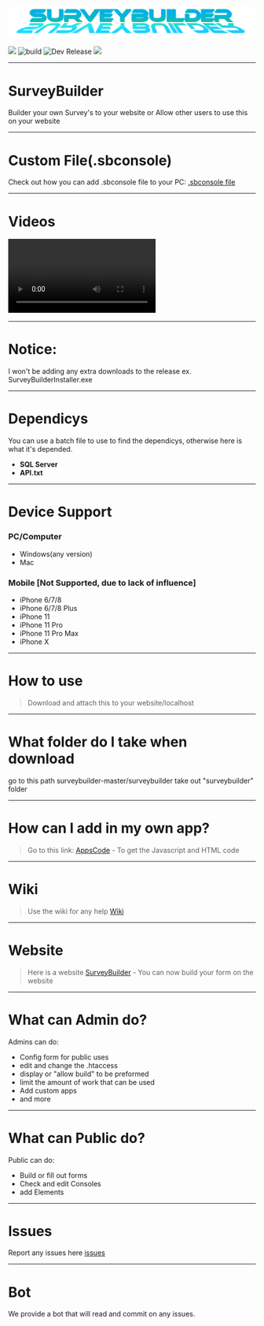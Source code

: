 <a href="http://surveybuilder.epizy.com/Home.php" target="_blank"><img src="https://github.com/surveybuilderteams/surveybuilder/blob/master/banner/banner.png?raw=true"/></a>


<a href="https://github.com/surveybuilderteams/surveybuilder/releases" target="_blank"><image src="https://github.com/surveybuilderteams/surveybuilder/blob/master/banner/version.svg"/></a>
![build](https://github.com/surveybuilderteams/surveybuilder/blob/master/banner/build_pass.svg)
![Dev Release](https://github.com/surveybuilderteams/surveybuilder/blob/master/banner/DevRelease.svg)
<a href="https://github.com/surveybuilderteams/surveybuilder/archive/master.zip" target="_blank">
<image src="https://github.com/surveybuilderteams/surveybuilder/blob/master/banner/download.svg"/>
</a>
***


# SurveyBuilder

Builder your own Survey's to your website or Allow other users to use this on your website

***

# Custom File(.sbconsole)

Check out how you can add .sbconsole file to your PC: <a href="https://github.com/surveybuilderteams/SurevyBuilderConsoleFile/tree/main">.sbconsole file</a>

***

# Videos

<video src="https://www.youtube.com/watch?v=4GFmW5ZGass"></video>

***

# Notice:

I won't be adding any extra downloads to the release ex. SurveyBuilderInstaller.exe

***

# Dependicys 

You can use a batch file to use to find the dependicys, otherwise here is what it's depended.

*  **SQL Server**
*  **API.txt**

***

# Device Support

### PC/Computer

* Windows(any version)
* Mac

### Mobile [Not Supported, due to lack of influence]

* iPhone 6/7/8
* iPhone 6/7/8 Plus
* iPhone 11
* iPhone 11 Pro
* iPhone 11 Pro Max
* iPhone X

***

# How to use

> Download and attach this to your website/localhost

***

# What folder do I take when download

go to this path surveybuilder-master/surveybuilder
take out "surveybuilder" folder

***

# How can I add in my own app?

> Go to this link: [AppsCode](https://github.com/MasterGames2020/SurveyBuilder-Apps-code) - To get the Javascript and HTML code

***

# Wiki 

> Use the wiki for any help [Wiki](https://github.com/MasterGames2020/SurveyBuilder/wiki)

***

# Website

> Here is a website [SurveyBuilder](http://linkshorty.epizy.com/SurveyBuilder) - You can now build your form on the website

***

# What can Admin do?

Admins can do:
* Config form for public uses
* edit and change the .htaccess
* display or "allow build" to be preformed
* limit the amount of work that can be used
* Add custom apps
* and more

***

# What can Public do?

Public can do:
* Build or fill out forms
* Check and edit Consoles 
* add Elements

***

# Issues

Report any issues here [issues](https://github.com/MasterGames2020/SurveyBuilder/issues)

***

# Bot

We provide a bot that will read and commit on any issues.
